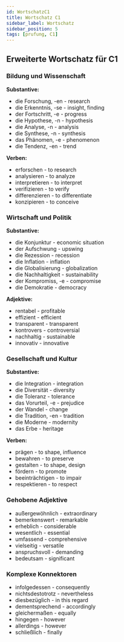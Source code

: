 ```yaml
---
id: WortschatzC1
title: Wortschatz C1
sidebar_label: Wortschatz
sidebar_position: 5
tags: [prufung, C1]
---
```


## Erweiterte Wortschatz für C1

### Bildung und Wissenschaft

**Substantive:**
- die Forschung, -en - research
- die Erkenntnis, -se - insight, finding
- der Fortschritt, -e - progress
- die Hypothese, -n - hypothesis
- die Analyse, -n - analysis
- die Synthese, -n - synthesis
- das Phänomen, -e - phenomenon
- die Tendenz, -en - trend

**Verben:**
- erforschen - to research
- analysieren - to analyze
- interpretieren - to interpret
- verifizieren - to verify
- differenzieren - to differentiate
- konzipieren - to conceive

### Wirtschaft und Politik

**Substantive:**
- die Konjunktur - economic situation
- der Aufschwung - upswing
- die Rezession - recession
- die Inflation - inflation
- die Globalisierung - globalization
- die Nachhaltigkeit - sustainability
- der Kompromiss, -e - compromise
- die Demokratie - democracy

**Adjektive:**
- rentabel - profitable
- effizient - efficient
- transparent - transparent
- kontrovers - controversial
- nachhaltig - sustainable
- innovativ - innovative

### Gesellschaft und Kultur

**Substantive:**
- die Integration - integration
- die Diversität - diversity
- die Toleranz - tolerance
- das Vorurteil, -e - prejudice
- der Wandel - change
- die Tradition, -en - tradition
- die Moderne - modernity
- das Erbe - heritage

**Verben:**
- prägen - to shape, influence
- bewahren - to preserve
- gestalten - to shape, design
- fördern - to promote
- beeinträchtigen - to impair
- respektieren - to respect

### Gehobene Adjektive

- außergewöhnlich - extraordinary
- bemerkenswert - remarkable
- erheblich - considerable
- wesentlich - essential
- umfassend - comprehensive
- vielseitig - versatile
- anspruchsvoll - demanding
- bedeutsam - significant

### Komplexe Konnektoren

- infolgedessen - consequently
- nichtsdestotrotz - nevertheless
- diesbezüglich - in this regard
- dementsprechend - accordingly
- gleichermaßen - equally
- hingegen - however
- allerdings - however
- schließlich - finally